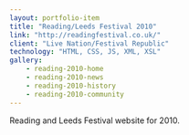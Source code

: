 ```yaml
---
layout: portfolio-item
title: "Reading/Leeds Festival 2010"
link: "http://readingfestival.co.uk/"
client: "Live Nation/Festival Republic"
technology: "HTML, CSS, JS, XML, XSL"
gallery:
    - reading-2010-home
    - reading-2010-news
    - reading-2010-history
    - reading-2010-community
---
```


Reading and Leeds Festival website for 2010.
